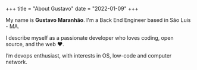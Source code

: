 +++
title = "About Gustavo"
date = "2022-01-09"
+++

My name is **Gustavo Maranhão**. I'm a Back End Engineer based in São Luis - MA.

I describe myself as a passionate developer who loves coding, open source, and the web ❤️.

I’m devops enthusiast, with interests in OS, low-code and computer network. 